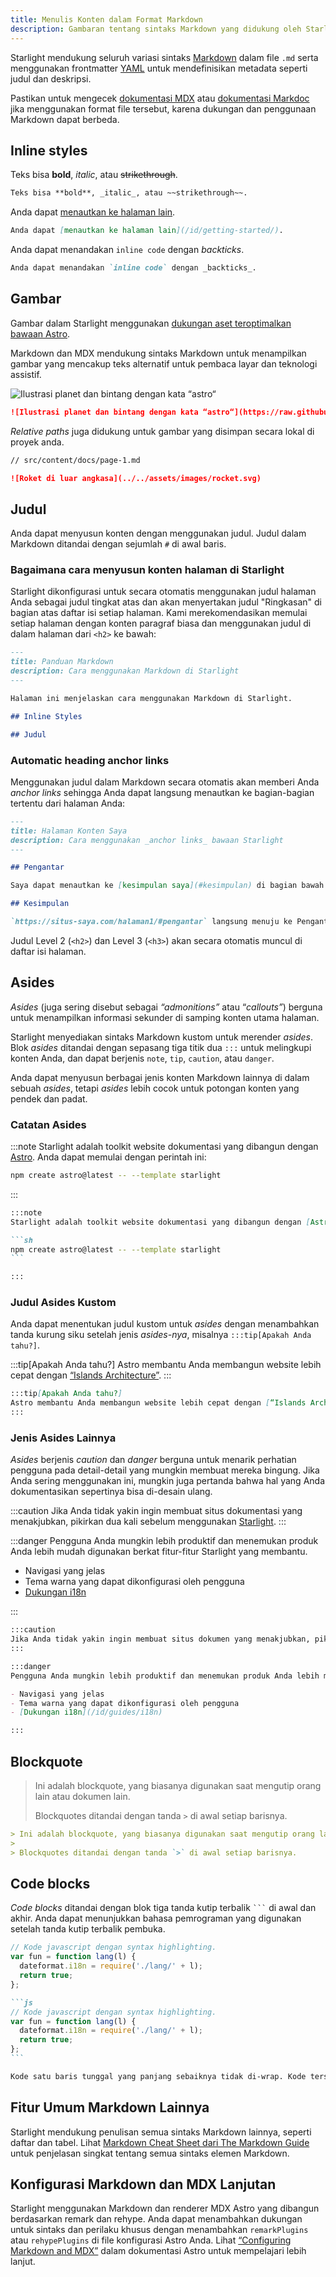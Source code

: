 ```yaml
---
title: Menulis Konten dalam Format Markdown
description: Gambaran tentang sintaks Markdown yang didukung oleh Starlight.
---
```


Starlight mendukung seluruh variasi sintaks [Markdown](https://daringfireball.net/projects/markdown/) dalam file `.md` serta menggunakan frontmatter [YAML](https://dev.to/paulasantamaria/introduction-to-yaml-125f) untuk mendefinisikan metadata seperti judul dan deskripsi.

Pastikan untuk mengecek [dokumentasi MDX](https://mdxjs.com/docs/what-is-mdx/#markdown) atau [dokumentasi Markdoc](https://markdoc.dev/docs/syntax) jika menggunakan format file tersebut, karena dukungan dan penggunaan Markdown dapat berbeda.

## Inline styles

Teks bisa **bold**, _italic_, atau ~~strikethrough~~.

```md
Teks bisa **bold**, _italic_, atau ~~strikethrough~~.
```

Anda dapat [menautkan ke halaman lain](/id/getting-started/).

```md
Anda dapat [menautkan ke halaman lain](/id/getting-started/).
```

Anda dapat menandakan `inline code` dengan _backticks_.

```md
Anda dapat menandakan `inline code` dengan _backticks_.
```

## Gambar

Gambar dalam Starlight menggunakan [dukungan aset teroptimalkan bawaan Astro](https://docs.astro.build/en/guides/assets/).

Markdown dan MDX mendukung sintaks Markdown untuk menampilkan gambar yang mencakup teks alternatif untuk pembaca layar dan teknologi assistif.

![Ilustrasi planet dan bintang dengan kata “astro“](https://raw.githubusercontent.com/withastro/docs/main/public/default-og-image.png)

```md
![Ilustrasi planet dan bintang dengan kata “astro“](https://raw.githubusercontent.com/withastro/docs/main/public/default-og-image.png)
```

_Relative paths_ juga didukung untuk gambar yang disimpan secara lokal di proyek anda.

```md
// src/content/docs/page-1.md

![Roket di luar angkasa](../../assets/images/rocket.svg)
```

## Judul

Anda dapat menyusun konten dengan menggunakan judul. Judul dalam Markdown ditandai dengan sejumlah `#` di awal baris.

### Bagaimana cara menyusun konten halaman di Starlight

Starlight dikonfigurasi untuk secara otomatis menggunakan judul halaman Anda sebagai judul tingkat atas dan akan menyertakan judul "Ringkasan" di bagian atas daftar isi setiap halaman. Kami merekomendasikan memulai setiap halaman dengan konten paragraf biasa dan menggunakan judul di dalam halaman dari `<h2>` ke bawah:

```md
---
title: Panduan Markdown
description: Cara menggunakan Markdown di Starlight
---

Halaman ini menjelaskan cara menggunakan Markdown di Starlight.

## Inline Styles

## Judul
```

### Automatic heading anchor links

Menggunakan judul dalam Markdown secara otomatis akan memberi Anda _anchor links_ sehingga Anda dapat langsung menautkan ke bagian-bagian tertentu dari halaman Anda:

```md
---
title: Halaman Konten Saya
description: Cara menggunakan _anchor links_ bawaan Starlight
---

## Pengantar

Saya dapat menautkan ke [kesimpulan saya](#kesimpulan) di bagian bawah halaman yang sama.

## Kesimpulan

`https://situs-saya.com/halaman1/#pengantar` langsung menuju ke Pengantar saya.
```

Judul Level 2 (`<h2>`) dan Level 3 (`<h3>`) akan secara otomatis muncul di daftar isi halaman.

## Asides

_Asides_ (juga sering disebut sebagai _“admonitions”_ atau “_callouts”_) berguna untuk menampilkan informasi sekunder di samping konten utama halaman.

Starlight menyediakan sintaks Markdown kustom untuk merender _asides_. Blok _asides_ ditandai dengan sepasang tiga titik dua `:::` untuk melingkupi konten Anda, dan dapat berjenis `note`, `tip`, `caution`, atau `danger`.

Anda dapat menyusun berbagai jenis konten Markdown lainnya di dalam sebuah _asides_, tetapi _asides_ lebih cocok untuk potongan konten yang pendek dan padat.

### Catatan Asides

:::note
Starlight adalah toolkit website dokumentasi yang dibangun dengan [Astro](https://astro.build/). Anda dapat memulai dengan perintah ini:

```sh
npm create astro@latest -- --template starlight
```

:::

````md
:::note
Starlight adalah toolkit website dokumentasi yang dibangun dengan [Astro](https://astro.build/). Anda dapat memulai dengan perintah ini:

```sh
npm create astro@latest -- --template starlight
```

:::
````

### Judul Asides Kustom

Anda dapat menentukan judul kustom untuk _asides_ dengan menambahkan tanda kurung siku setelah jenis _asides-nya_, misalnya `:::tip[Apakah Anda tahu?]`.

:::tip[Apakah Anda tahu?]
Astro membantu Anda membangun website lebih cepat dengan [“Islands Architecture”](https://docs.astro.build/en/concepts/islands/).
:::

```md
:::tip[Apakah Anda tahu?]
Astro membantu Anda membangun website lebih cepat dengan [“Islands Architecture”](https://docs.astro.build/en/concepts/islands/).
:::
```

### Jenis Asides Lainnya

_Asides_ berjenis _caution_ dan _danger_ berguna untuk menarik perhatian pengguna pada detail-detail yang mungkin membuat mereka bingung.
Jika Anda sering menggunakan ini, mungkin juga pertanda bahwa hal yang Anda dokumentasikan sepertinya bisa di-desain ulang.

:::caution
Jika Anda tidak yakin ingin membuat situs dokumentasi yang menakjubkan, pikirkan dua kali sebelum menggunakan [Starlight](../../).
:::

:::danger
Pengguna Anda mungkin lebih produktif dan menemukan produk Anda lebih mudah digunakan berkat fitur-fitur Starlight yang membantu.

- Navigasi yang jelas
- Tema warna yang dapat dikonfigurasi oleh pengguna
- [Dukungan i18n](/id/guides/i18n)

:::

```md
:::caution
Jika Anda tidak yakin ingin membuat situs dokumen yang menakjubkan, pikirkan dua kali sebelum menggunakan [Starlight](../../).
:::

:::danger
Pengguna Anda mungkin lebih produktif dan menemukan produk Anda lebih mudah digunakan berkat fitur-fitur Starlight yang membantu.

- Navigasi yang jelas
- Tema warna yang dapat dikonfigurasi oleh pengguna
- [Dukungan i18n](/id/guides/i18n)

:::
```

## Blockquote

> Ini adalah blockquote, yang biasanya digunakan saat mengutip orang lain atau dokumen lain.
>
> Blockquotes ditandai dengan tanda `>` di awal setiap barisnya.

```md
> Ini adalah blockquote, yang biasanya digunakan saat mengutip orang lain atau dokumen lain.
>
> Blockquotes ditandai dengan tanda `>` di awal setiap barisnya.
```

## Code blocks

_Code blocks_ ditandai dengan blok tiga tanda kutip terbalik <code>```</code> di awal dan akhir. Anda dapat menunjukkan bahasa pemrograman yang digunakan setelah tanda kutip terbalik pembuka.

```js
// Kode javascript dengan syntax highlighting.
var fun = function lang(l) {
  dateformat.i18n = require('./lang/' + l);
  return true;
};
```

````md
```js
// Kode javascript dengan syntax highlighting.
var fun = function lang(l) {
  dateformat.i18n = require('./lang/' + l);
  return true;
};
```
````

```md
Kode satu baris tunggal yang panjang sebaiknya tidak di-wrap. Kode tersebut harus menggulir secara horizontal jika terlalu panjang. Baris ini sudah cukup panjang untuk mencontohkan hal yang dimaksud.
```

## Fitur Umum Markdown Lainnya

Starlight mendukung penulisan semua sintaks Markdown lainnya, seperti daftar dan tabel. Lihat [Markdown Cheat Sheet dari The Markdown Guide](https://www.markdownguide.org/cheat-sheet/) untuk penjelasan singkat tentang semua sintaks elemen Markdown.

## Konfigurasi Markdown dan MDX Lanjutan

Starlight menggunakan Markdown dan renderer MDX Astro yang dibangun berdasarkan remark dan rehype. Anda dapat menambahkan dukungan untuk sintaks dan perilaku khusus dengan menambahkan `remarkPlugins` atau `rehypePlugins` di file konfigurasi Astro Anda. Lihat [“Configuring Markdown and MDX”](https://docs.astro.build/en/guides/markdown-content/#configuring-markdown-and-mdx) dalam dokumentasi Astro untuk mempelajari lebih lanjut.
